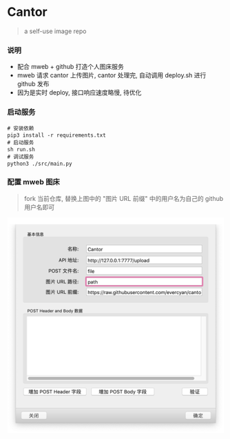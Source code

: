 # Cantor

> a self-use image repo
> 

### 说明
- 配合 mweb + github 打造个人图床服务
- mweb 请求 cantor 上传图片, cantor 处理完, 自动调用 deploy.sh 进行 github 发布
- 因为是实时 deploy, 接口响应速度略慢, 待优化

### 启动服务
```shell
# 安装依赖
pip3 install -r requirements.txt
# 启动服务
sh run.sh
# 调试服务
python3 ./src/main.py
``` 

### 配置 mweb 图床

> fork 当前仓库, 替换上图中的 "图片 URL 前缀" 中的用户名为自己的 github 用户名即可

![](./assets/mweb-config.png)
